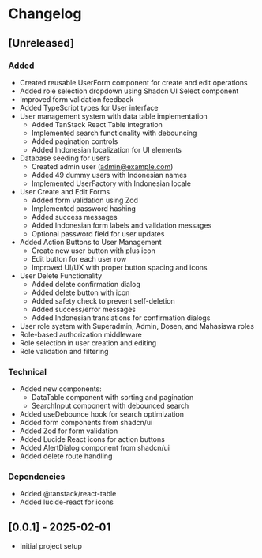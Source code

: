 # Changelog

## [Unreleased]

### Added

- Created reusable UserForm component for create and edit operations
- Added role selection dropdown using Shadcn UI Select component
- Improved form validation feedback
- Added TypeScript types for User interface
- User management system with data table implementation
    - Added TanStack React Table integration
    - Implemented search functionality with debouncing
    - Added pagination controls
    - Added Indonesian localization for UI elements
- Database seeding for users
    - Created admin user (admin@example.com)
    - Added 49 dummy users with Indonesian names
    - Implemented UserFactory with Indonesian locale
- User Create and Edit Forms
    - Added form validation using Zod
    - Implemented password hashing
    - Added success messages
    - Added Indonesian form labels and validation messages
    - Optional password field for user updates
- Added Action Buttons to User Management
    - Create new user button with plus icon
    - Edit button for each user row
    - Improved UI/UX with proper button spacing and icons
- User Delete Functionality
    - Added delete confirmation dialog
    - Added delete button with icon
    - Added safety check to prevent self-deletion
    - Added success/error messages
    - Added Indonesian translations for confirmation dialogs
- User role system with Superadmin, Admin, Dosen, and Mahasiswa roles
- Role-based authorization middleware
- Role selection in user creation and editing
- Role validation and filtering

### Technical

- Added new components:
    - DataTable component with sorting and pagination
    - SearchInput component with debounced search
- Added useDebounce hook for search optimization
- Added form components from shadcn/ui
- Added Zod for form validation
- Added Lucide React icons for action buttons
- Added AlertDialog component from shadcn/ui
- Added delete route handling

### Dependencies

- Added @tanstack/react-table
- Added lucide-react for icons

## [0.0.1] - 2025-02-01

- Initial project setup
